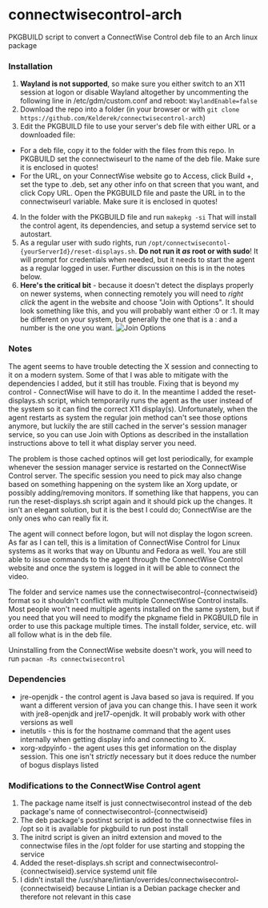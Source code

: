 # connectwisecontrol-arch
PKGBUILD script to convert a ConnectWise Control deb file to an Arch linux package

### Installation
1. **Wayland is not supported**, so make sure you either switch to an X11 session at logon or disable Wayland altogether by uncommenting the following line in /etc/gdm/custom.conf and reboot: ```WaylandEnable=false```
2. Download the repo into a folder (in your browser or with ```git clone https://github.com/Kelderek/connectwisecontrol-arch```)
3. Edit the PKGBUILD file to use your server's deb file with either URL or a downloaded file:
* For a deb file, copy it to the folder with the files from this repo.  In PKGBUILD set the connectwiseurl to the name of the deb file. Make sure it is enclosed in quotes!
* For the URL, on your ConnectWise website go to Access, click Build +, set the type to .deb, set any other info on that screen that you want, and click Copy URL.  Open the PKGBUILD file and paste the URL in to the connectwiseurl variable.  Make sure it is enclosed in quotes!
4. In the folder with the PKGBUILD file and run ```makepkg -si```  That will install the control agent, its dependencies, and setup a systemd service set to autostart.
5. As a regular user with sudo rights, run ```/opt/connectwisecontol-{yourServerId}/reset-displays.sh```.  **Do not run it _as_ root or with sudo**!  It will prompt for credentials when needed, but it needs to start the agent as a regular logged in user.  Further discussion on this is in the notes below.
6. **Here's the critical bit** - because it doesn't detect the displays properly on newer systems, when connecting remotely you will need to _right click_ the agent in the website and choose "Join with Options".  It should look something like this, and you will probably want either :0 or :1.  It may be different on your system, but generally the one that is a : and a number is the one you want.
![Join Options](https://github.com/kelderek/connectwisecontrol-arch/assets/6126101/cead9cd4-2065-4644-93aa-18bffe3ff349)

### Notes
The agent seems to have trouble detecting the X session and connecting to it on a modern system.  Some of that I was able to mitigate with the dependencies I added, but it still has trouble.  Fixing that is beyond my control - ConnectWise will have to do it.  In the meantime I added the reset-displays.sh script, which temporarily runs the agent as the user instead of the system so it can find the correct X11 display(s).  Unfortunately, when the agent restarts as system the regular join method can't see those options anymore, but luckily the are still cached in the server's session manager service, so you can use Join with Options as described in the installation instructions above to tell it what display server you need.

The problem is those cached optinos will get lost periodically, for example whenever the session manager service is restarted on the ConnectWise Control server.  The specific session you need to pick may also change based on something happening on the system like an Xorg update, or possibly adding/removing monitors.  If something like that happens, you can run the reset-displays.sh script again and it should pick up the changes.  It isn't an elegant solution, but it is the best I could do; ConnectWise are the only ones who can really fix it.

The agent will connect before logon, but will not display the logon screen.  As far as I can tell, this is a limitation of ConnectWise Control for Linux systems as it works that way on Ubuntu and Fedora as well.  You are still able to issue commands to the agent through the ConnectWise Control website and once the system is logged in it will be able to connect the video.

The folder and service names use the connectwisecontrol-{connectwiseid} format so it shouldn't conflict with multiple ConnectWise Control installs.  Most people won't need multiple agents installed on the same system, but if you need that you will need to modify the pkgname field in PKGBUILD file in order to use this package multiple times.  The install folder, service, etc. will all follow what is in the deb file.

Uninstalling from the ConnectWise website doesn't work, you will need to run ```pacman -Rs connectwisecontrol```

### Dependencies
* jre-openjdk - the control agent is Java based so java is required.  If you want a different version of java you can change this.  I have seen it work with jre8-openjdk and jre17-openjdk.   It will probably work with other versions as well
* inetutils - this is for the hostname command that the agent uses internally when getting display info and connecting to X.
* xorg-xdpyinfo - the agent uses this get information on the display session.  This one isn't _strictly_ necessary but it does reduce the number of bogus displays listed

### Modifications to the ConnectWise Control agent
1) The package name itself is just connectwisecontrol instead of the deb package's name of connectwisecontrol-{connectwiseid}
2) The deb package's postinst script is added to the connectwise files in /opt so it is available for pkgbuild to run post install
3) The initrd script is given an initrd extension and moved to the connectwise files in the /opt folder for use starting and stopping the service
4) Added the reset-displays.sh script and connectwisecontrol-{connectwiseid}.service systemd unit file
5) I didn't install the /usr/share/lintian/overrides/connectwisecontrol-{connectwiseid} because Lintian is a Debian package checker and therefore not relevant in this case
